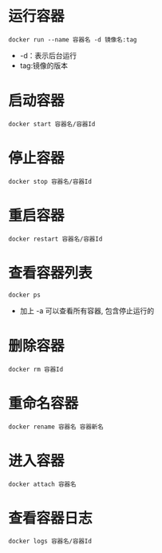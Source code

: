 # 运行容器

```
docker run --name 容器名 -d 镜像名:tag
```

- -d：表示后台运行
- tag:镜像的版本

# 启动容器	

```
docker start 容器名/容器Id
```

# 停止容器	

```
docker stop 容器名/容器Id
```

# 重启容器	

```
docker restart 容器名/容器Id
```

# 查看容器列表

```
docker ps
```

- 加上 -a 可以查看所有容器, 包含停止运行的

# 删除容器

```
docker rm 容器Id
```

# 重命名容器

```
docker rename 容器名 容器新名
```

# 进入容器

```
docker attach 容器名
```

# 查看容器日志

```
docker logs 容器名/容器Id
```

